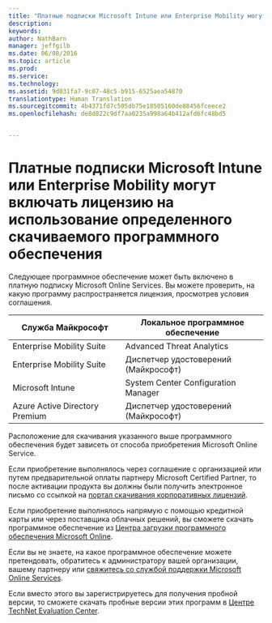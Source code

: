 ```yaml
---
title: "Платные подписки Microsoft Intune или Enterprise Mobility могут включать лицензию на использование определенного скачиваемого программного обеспечения | Microsoft Intune"
description: 
keywords: 
author: NathBarn
manager: jeffgilb
ms.date: 06/08/2016
ms.topic: article
ms.prod: 
ms.service: 
ms.technology: 
ms.assetid: 9d031fa7-9c07-48c5-b915-6525aea54870
translationtype: Human Translation
ms.sourcegitcommit: 4b4371fd7c505db75e18505160de88456fceece2
ms.openlocfilehash: de8d822c9df7aa0235a998a64b412afd6fc48bd5


---
```


# Платные подписки Microsoft Intune или Enterprise Mobility могут включать лицензию на использование определенного скачиваемого программного обеспечения

Следующее программное обеспечение может быть включено в платную подписку Microsoft Online Services.  Вы можете проверить, на какую программу распространяется лицензия, просмотрев условия соглашения.

| **Служба Майкрософт**    | **Локальное программное обеспечение**           |
| ------------- |-------------|
|Enterprise Mobility Suite |    Advanced Threat Analytics |
|Enterprise Mobility Suite |    Диспетчер удостоверений (Майкрософт) |
|Microsoft Intune | System Center Configuration Manager |
|Azure Active Directory Premium |   Диспетчер удостоверений (Майкрософт) |

Расположение для скачивания указанного выше программного обеспечения будет зависеть от способа приобретения Microsoft Online Service.

Если приобретение выполнялось через соглашение с организацией или путем предварительной оплаты партнеру Microsoft Certified Partner, то после активации продукта вы должны были получить электронное письмо со ссылкой на [портал скачивания корпоративных лицензий](https://www.microsoft.com/Licensing/servicecenter/default.aspx).

Если приобретение выполнялось напрямую с помощью кредитной карты или через поставщика облачных решений, вы сможете скачать программное обеспечение из [Центра загрузки программного обеспечения Microsoft Online](https://www.microsoft.com/online/downloads/HomeRealmDiscovery.aspx).

Если вы не знаете, на какое программное обеспечение можете претендовать, обратитесь к администратору вашей организации, вашему партнеру или [свяжитесь со службой поддержки Microsoft Online Services](https://technet.microsoft.com/en-us/dn932057.aspx).

Если вместо этого вы зарегистрируетесь для получения пробной версии, то сможете скачать пробные версии этих программ в [Центре TechNet Evaluation Center](https://www.microsoft.com/evalcenter/try).



<!--HONumber=Jun16_HO4-->


